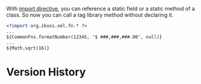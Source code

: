 With [ import
directive](ZUML%20Reference/ZUML/Processing%20Instructions/import),
you can reference a static field or a static method of a class. So now
you can call a tag library method without declaring it.

``` xml
<?import org.zkoss.xel.fn.* ?>
...
${CommonFns.formatNumber(12345, '$ ###,###,###.00', null)}
...
${Math.sqrt(16)}
```

# Version History
